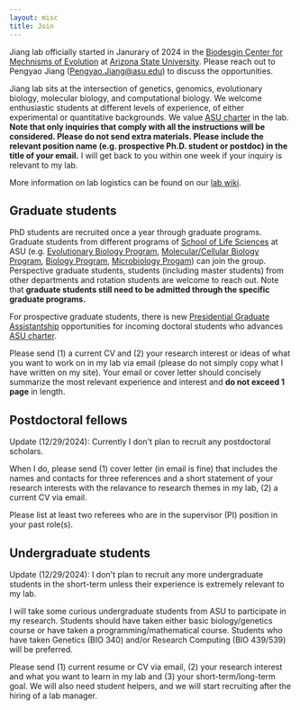 ```yaml
---
layout: misc
title: Join
---
```


Jiang lab  officially started in Janurary of 2024 in the  [Biodesgin Center for Mechnisms of Evolution] at [Arizona State University].  Please reach out to Pengyao Jiang (Pengyao.Jiang@asu.edu)  to discuss the opportunities.



Jiang lab sits at the intersection of genetics, genomics, evolutionary biology, molecular biology,  and computational biology. We welcome enthusiastic students at different levels of experience, of either experimental or quantitative backgrounds.  We value [ASU charter] in the lab. __Note that only inquiries that comply with all the instructions will be considered. Please do not send extra materials. Please include the relevant position name (e.g. prospective Ph.D. student or postdoc) in the title of your email.__ I will get back to you within one week if your inquiry is relevant to my lab.

More information on lab logistics can be found on our [lab wiki].

## Graduate students


PhD students are recruited once a year through graduate programs. Graduate students from different programs of [School of Life Sciences] at ASU (e.g. [Evolutionary Biology Program], [Molecular/Cellular Biology Program], [Biology Program], [Microbiology Progam]) can join the group. Perspective graduate students, students (including master students) from other departments  and rotation students are welcome to reach out. Note that __graduate students still need to be admitted through the specific graduate programs.__

For prospective graduate students, there is new [Presidential Graduate Assistantship] opportunities for incoming doctoral students who advances [ASU charter].

Please send (1) a current CV and (2) your research interest or ideas of what you want to work on in my lab via email (please do not simply copy what I have written on my site). Your email or cover letter should concisely summarize the most relevant experience and interest and __do not exceed 1 page__ in length.


## Postdoctoral fellows

Update (12/29/2024): Currently I don't plan to recruit any postdoctoral scholars. 

When I do, please send (1) cover letter (in email is fine) that includes the names and contacts for three references and a short statement of your research interests with the relavance to research themes in my lab, (2) a current CV via email.

Please list at least two referees who are in the supervisor (PI) position in your past role(s).


## Undergraduate students

Update (12/29/2024): I don't plan to recruit any more undergraduate students in the short-term unless their experience is extremely relevant to my lab. 

I will take some curious undergraduate students from ASU to participate in my research. Students should have taken either basic biology/genetics course or have taken a programming/mathematical course. Students who have taken Genetics (BIO 340) and/or Research Computing (BIO 439/539) will be preferred. 

Please send (1) current resume or CV via email, (2) your research interest and what you want to learn in my lab and (3) your short-term/long-term goal. We will also need student helpers, and we will start recruiting after the hiring of a lab manager.


[Biodesgin Center for Mechnisms of Evolution]: https://biodesign.asu.edu/mechanisms-of-evolution/
[Arizona State University]: https://www.asu.edu/
[School of Life Sciences]:https://sols.asu.edu/
[Evolutionary Biology Program]:https://sols.asu.edu/degree/graduate/phd-evolutionary-biology
[Molecular/Cellular Biology Program]:https://sols.asu.edu/degree/graduate/phd-molecular--cellular-bio-phd
[Biology Program]:https://sols.asu.edu/degree/graduate/phd-biology--phd
[Microbiology Progam]: https://www.sols.asu.edu/degree/graduate/microbiology-phd
[Presidential Graduate Assistantship]: https://graduate.asu.edu/current-students/funding-opportunities/awards-and-fellowships/presidential-graduate-assistantship
[ASU charter]:https://www.asu.edu/about/charter-mission
[lab wiki]:https://github.com/pyjiang/pyjiang.github.io/wiki